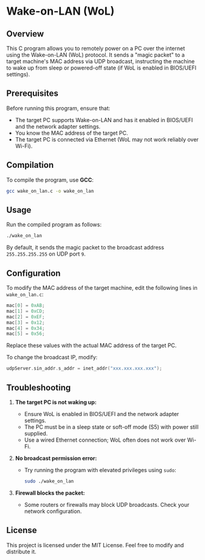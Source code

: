 # Wake-on-LAN (WoL)

## Overview
This C program allows you to remotely power on a PC over the internet using the Wake-on-LAN (WoL) protocol. It sends a "magic packet" to a target machine's MAC address via UDP broadcast, instructing the machine to wake up from sleep or powered-off state (if WoL is enabled in BIOS/UEFI settings).

## Prerequisites
Before running this program, ensure that:
- The target PC supports Wake-on-LAN and has it enabled in BIOS/UEFI and the network adapter settings.
- You know the MAC address of the target PC.
- The target PC is connected via Ethernet (WoL may not work reliably over Wi-Fi).

## Compilation
To compile the program, use **GCC**:
```sh
gcc wake_on_lan.c -o wake_on_lan
```

## Usage
Run the compiled program as follows:
```sh
./wake_on_lan
```
By default, it sends the magic packet to the broadcast address `255.255.255.255` on UDP port `9`.

## Configuration
To modify the MAC address of the target machine, edit the following lines in `wake_on_lan.c`:
```c
mac[0] = 0xAB;
mac[1] = 0xCD;
mac[2] = 0xEF;
mac[3] = 0x12;
mac[4] = 0x34;
mac[5] = 0x56;
```
Replace these values with the actual MAC address of the target PC.

To change the broadcast IP, modify:
```c
udpServer.sin_addr.s_addr = inet_addr("xxx.xxx.xxx.xxx");
```

## Troubleshooting
1. **The target PC is not waking up:**
   - Ensure WoL is enabled in BIOS/UEFI and the network adapter settings.
   - The PC must be in a sleep state or soft-off mode (S5) with power still supplied.
   - Use a wired Ethernet connection; WoL often does not work over Wi-Fi.

2. **No broadcast permission error:**
   - Try running the program with elevated privileges using `sudo`:
     ```sh
     sudo ./wake_on_lan
     ```

3. **Firewall blocks the packet:**
   - Some routers or firewalls may block UDP broadcasts. Check your network configuration.

## License
This project is licensed under the MIT License. Feel free to modify and distribute it.


